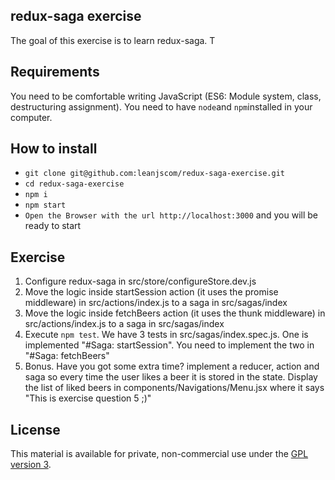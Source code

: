 ## redux-saga exercise

The goal of this exercise is to learn redux-saga. T

## Requirements
You need to be comfortable writing JavaScript (ES6: Module system, class, destructuring assignment).
You need to have `node`and `npm`installed in your computer.

## How to install

- `git clone git@github.com:leanjscom/redux-saga-exercise.git`
- `cd redux-saga-exercise`
- `npm i`
- `npm start`
- `Open the Browser with the url http://localhost:3000` and you will be ready to start


## Exercise

1. Configure redux-saga in src/store/configureStore.dev.js
2. Move the logic inside startSession action (it uses the promise middleware) in src/actions/index.js to a saga in src/sagas/index
3. Move the logic inside fetchBeers action (it uses the thunk middleware) in src/actions/index.js to a saga in src/sagas/index
4. Execute `npm test`. We have 3 tests in src/sagas/index.spec.js. One is implemented "#Saga: startSession". You need to implement the two in "#Saga: fetchBeers"
5. Bonus. Have you got some extra time? implement a reducer, action and saga so every time the user likes a beer it is stored in the state. Display the list of liked beers in components/Navigations/Menu.jsx where it says "This is exercise question 5 ;)"

## License

This material is available for private, non-commercial use under the [GPL version 3](http://www.gnu.org/licenses/gpl-3.0-standalone.html).
